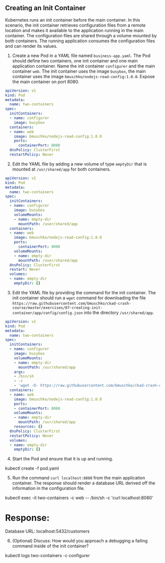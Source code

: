 ## Creating an Init Container

Kubernetes runs an init container before the main container. In this scenario, the init container retrieves configuration files from a remote location and makes it available to the application running in the main container. The configuration files are shared through a volume mounted by both containers. The running application consumes the configuration files and can render its values.

1. Create a new Pod in a YAML file named `business-app.yaml`. The Pod should define two containers, one init container and one main application container. Name the init container `configurer` and the main container `web`. The init container uses the image `busybox`, the main container uses the image `bmuschko/nodejs-read-config:1.0.0`. Expose the main container on port 8080.

```yaml
apiVersion: v1
kind: Pod
metadata:
  name: two-containers
spec:
  initContainers:
  - name: configurer
    image: busybox
  containers:
  - name: web
    image: bmuschko/nodejs-read-config:1.0.0
    ports:
      containerPort: 8080
  dnsPolicy: ClusterFirst
  restartPolicy: Never
```

2. Edit the YAML file by adding a new volume of type `emptyDir` that is mounted at `/usr/shared/app` for both containers.

```yaml
apiVersion: v1
kind: Pod
metadata:
  name: two-containers
spec:
  initContainers:
  - name: configurer
    image: busybox
    volumeMounts: 
    - name: empty-dir
      mountPath: /user/shared/app
  containers:
  - name: web
    image: bmuschko/nodejs-read-config:1.0.0
    ports:
      containerPort: 8080
    volumeMounts: 
    - name: empty-dir
      mountPath: /user/shared/app
  dnsPolicy: ClusterFirst
  restart: Never
  volumes:
  - name: empty-dir
    emptyDir: {}
```

3. Edit the YAML file by providing the command for the init container. The init container should run a `wget` command for downloading the file `https://raw.githubusercontent.com/bmuschko/ckad-crash-course/master/exercises/07-creating-init-container/app/config/config.json` into the directory `/usr/shared/app`.

```yaml
apiVersion: v1
kind: Pod
metadata:
  name: two-containers
spec:
  initContainers:
  - name: configurer
    image: busybox
    volumeMounts: 
    - name: empty-dir
      mountPath: /usr/shared/app
    args:
    - /bin/sh
    - -c
    - 'wget -O- https://raw.githubusercontent.com/bmuschko/ckad-crash-course/master/exercises/07-creating-init-container/app/config/config.json > /usr/shared/app/config.json'
  containers:
  - name: web
    image: bmuschko/nodejs-read-config:1.0.0
    ports:
    - containerPort: 8080
    volumeMounts: 
    - name: empty-dir
      mountPath: /usr/shared/app
    resources: {}
  dnsPolicy: ClusterFirst
  restartPolicy: Never
  volumes:
  - name: empty-dir
    emptyDir: {}
```

4. Start the Pod and ensure that it is up and running.

kubectl create -f pod.yaml

5. Run the command `curl localhost:8080` from the main application container. The response should render a database URL derived off the information in the configuration file.

kubectl exec -it two-containers -c web -- /bin/sh -c 'curl localhost:8080'

# Response:
Database URL: localhost:5432/customers

6. (Optional) Discuss: How would you approach a debugging a failing command inside of the init container?

kubectl logs two-containers -c configurer